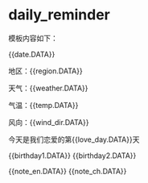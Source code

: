 # daily_reminder

模板内容如下：

{{date.DATA}} 

地区：{{region.DATA}} 

天气：{{weather.DATA}} 


气温：{{temp.DATA}} 


风向：{{wind_dir.DATA}} 


今天是我们恋爱的第{{love_day.DATA}}天 


{{birthday1.DATA}}
{{birthday2.DATA}}


{{note_en.DATA}}
{{note_ch.DATA}}


